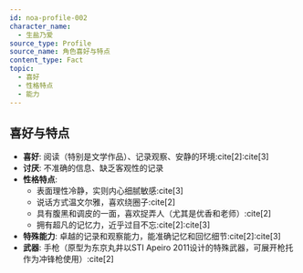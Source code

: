 ```yaml
---
id: noa-profile-002
character_name:
  - 生盐乃爱
source_type: Profile
source_name: 角色喜好与特点
content_type: Fact
topic:
  - 喜好
  - 性格特点
  - 能力
---
```

## 喜好与特点
- **喜好**: 阅读（特别是文学作品）、记录观察、安静的环境:cite[2]:cite[3]
- **讨厌**: 不准确的信息、缺乏客观性的记录
- **性格特点**: 
  - 表面理性冷静，实则内心细腻敏感:cite[3]
  - 说话方式温文尔雅，喜欢绕圈子:cite[2]
  - 具有腹黑和调皮的一面，喜欢捉弄人（尤其是优香和老师）:cite[2]
  - 拥有超凡的记忆力，近乎过目不忘:cite[2]:cite[3]
- **特殊能力**: 卓越的记录和观察能力，能准确记忆和回忆细节:cite[2]:cite[3]
- **武器**: 手枪（原型为东京丸井以STI Apeiro 2011设计的特殊武器，可展开枪托作为冲锋枪使用）:cite[2]